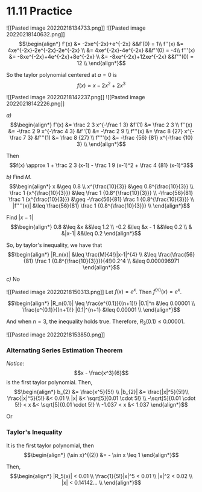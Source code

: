# 11.11 Practice
![[Pasted image 20220218134733.png]]
![[Pasted image 20220218140632.png]]
$$\begin{align*}
	f'(x) 
		&= -2xe^{-2x}+e^{-2x}
	&&f'(0) = 1\\
	f''(x) 
		&= 4xe^{-2x}-2e^{-2x}-2e^{-2x} \\
		&= 4xe^{-2x}-4e^{-2x} 
	&&f''(0) = -4\\
	f'''(x) 
		&= -8xe^{-2x}+4e^{-2x}+8e^{-2x} \\
		&= -8xe^{-2x}+12xe^{-2x} 
	&&f'''(0) = 12 \\
\end{align*}$$

So the taylor polynomial centered at $a=0$ is
$$f(x) \approx x - 2x^2 + 2x^3$$

![[Pasted image 20220218142237.png]]
![[Pasted image 20220218142226.png]]

*a)*
$$\begin{align*}
	f'(x) 
		&= \frac 2 3 x^{-\frac 1 3}
		&f'(1) &= \frac 2 3 \\
	f''(x) 
		&= -\frac 2 9 x^{-\frac 4 3}
		&f''(1) &= -\frac 2 9 \\
	f'''(x) 
		&= \frac 8 {27} x^{-\frac 7 3}
		&f'''(1) &= \frac 8 {27} \\
	f''''(x) 
		&= -\frac {56} {81} x^{-\frac {10} 3} \\
\end{align*}$$

Then
$$f(x) \approx 1 + \frac 2 3 (x-1) - \frac 1 9 (x-1)^2 + \frac 4 {81} (x-1)^3$$

*b)*
Find $M$.
$$\begin{align*}
	x &\geq 0.8 \\
	x^{\frac{10}{3}} &\geq 0.8^{\frac{10}{3}} \\
	\frac 1 {x^{\frac{10}{3}}} &\leq \frac 1 {0.8^{\frac{10}{3}}} \\
	-\frac{56}{81} \frac 1 {x^{\frac{10}{3}}} &\geq -\frac{56}{81} \frac 1 {0.8^{\frac{10}{3}}} \\
	|f''''(x)| &\leq \frac{56}{81} \frac 1 {0.8^{\frac{10}{3}}} \\
\end{align*}$$

Find $|x-1|$
$$\begin{align*}
	0.8 &\leq &x &&\leq 1.2 \\
	-0.2 &\leq &x - 1 &&\leq 0.2 \\
	& &|x-1| &&\leq 0.2
\end{align*}$$

So, by taylor's inequality, we have that
$$\begin{align*}
	|R_n(x)| &\leq \frac{M}{4!}|x-1|^{4} \\
	&\leq \frac{\frac{56}{81} \frac 1 {0.8^{\frac{10}{3}}}}{4!}0.2^4 \\
	&\leq 0.000096971
\end{align*}$$

*c)* No

![[Pasted image 20220218150313.png]]
Let $f(x) = e^x$. Then $f^{(n)}(x) = e^x$.

$$\begin{align*}
	|R_n(0.1)| \leq \frac{e^{0.1}}{(n+1)!} |0.1|^n &\leq 0.00001 \\
	\frac{e^{0.1}}{(n+1)!} |0.1|^{n+1} &\leq 0.00001 \\
\end{align*}$$

And when $n = 3$, the inequality holds true.
Therefore, $R_3(0.1) \leq 0.00001$.

![[Pasted image 20220218153850.png]]
### Alternating Series Estimation Theorem
*Notice*:
$$x - \frac{x^3}{6}$$
is the first taylor polynomial. Then,
$$\begin{align*}
	b_{2}
		&= \frac{x^5}{5!} \\
	|b_{2}|
		&= \frac{|x|^5}{5!}\\
	\frac{|x|^5}{5!}
		&< 0.01 \\
	|x| &< \sqrt[5]{0.01 \cdot 5!} \\
	-\sqrt[5]{0.01 \cdot 5!} < x &< \sqrt[5]{0.01 \cdot 5!} \\
	-1.037 < x &< 1.037
\end{align*}$$

Or
### Taylor's Inequality
It is the first taylor polynomial, then
$$\begin{align*}
	(\sin x)^{(2)} &= - \sin x \leq 1 
\end{align*}$$

Then,
$$\begin{align*}
	|R_5(x)| < 0.01 \\
	\frac{1}{5!}|x|^5 < 0.01 \\
	|x|^2 < 0.02 \\
	|x| < 0.14142... \\
\end{align*}$$
